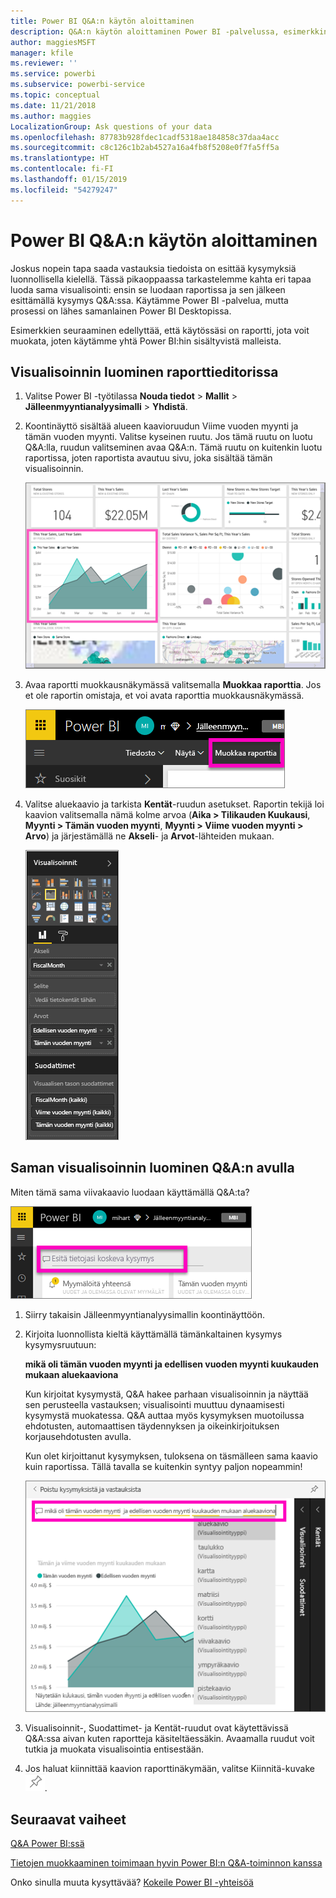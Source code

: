 ```yaml
---
title: Power BI Q&A:n käytön aloittaminen
description: Q&A:n käytön aloittaminen Power BI -palvelussa, esimerkkinä Jälleenmyyntianalyysimalli
author: maggiesMSFT
manager: kfile
ms.reviewer: ''
ms.service: powerbi
ms.subservice: powerbi-service
ms.topic: conceptual
ms.date: 11/21/2018
ms.author: maggies
LocalizationGroup: Ask questions of your data
ms.openlocfilehash: 87783b928fdec1cadf5318ae184858c37daa4acc
ms.sourcegitcommit: c8c126c1b2ab4527a16a4fb8f5208e0f7fa5ff5a
ms.translationtype: HT
ms.contentlocale: fi-FI
ms.lasthandoff: 01/15/2019
ms.locfileid: "54279247"
---
```

# <a name="get-started-with-power-bi-qa"></a>Power BI Q&A:n käytön aloittaminen

Joskus nopein tapa saada vastauksia tiedoista on esittää kysymyksiä luonnollisella kielellä.  Tässä pikaoppaassa tarkastelemme kahta eri tapaa luoda sama visualisointi: ensin se luodaan raportissa ja sen jälkeen esittämällä kysymys Q&A:ssa. Käytämme Power BI -palvelua, mutta prosessi on lähes samanlainen Power BI Desktopissa.

Esimerkkien seuraaminen edellyttää, että käytössäsi on raportti, jota voit muokata, joten käytämme yhtä Power BI:hin sisältyvistä malleista.

## <a name="create-a-visual-in-the-report-editor"></a>Visualisoinnin luominen raporttieditorissa

1. Valitse Power BI -työtilassa **Nouda tiedot** \> **Mallit** \> **Jälleenmyyntianalyysimalli**  >   **Yhdistä**.
   
2. Koontinäyttö sisältää alueen kaavioruudun Viime vuoden myynti ja tämän vuoden myynti.  Valitse kyseinen ruutu. Jos tämä ruutu on luotu Q&A:lla, ruudun valitseminen avaa Q&A:n. Tämä ruutu on kuitenkin luotu raportissa, joten raportista avautuu sivu, joka sisältää tämän visualisoinnin.

    ![Jälleenmyyntianalyysimallin raporttinäkymä](media/power-bi-visualization-introduction-to-q-and-a/power-bi-dashboard.png)

1. Avaa raportti muokkausnäkymässä valitsemalla **Muokkaa raporttia**.  Jos et ole raportin omistaja, et voi avata raporttia muokkausnäkymässä.
   
    ![Muokkaa raporttia -painike](media/power-bi-visualization-introduction-to-q-and-a/power-bi-edit-report.png)
4. Valitse aluekaavio ja tarkista **Kentät**-ruudun asetukset.  Raportin tekijä loi kaavion valitsemalla nämä kolme arvoa (**Aika > Tilikauden Kuukausi**, **Myynti > Tämän vuoden myynti**, **Myynti > Viime vuoden myynti > Arvo**) ja järjestämällä ne **Akseli**- ja **Arvot**-lähteiden mukaan.
   
    ![Visualisoinnit-paneeli](media/power-bi-visualization-introduction-to-q-and-a/gnatutorial_3-new.png)

## <a name="create-the-same-visual-with-qa"></a>Saman visualisoinnin luominen Q&A:n avulla

Miten tämä sama viivakaavio luodaan käyttämällä Q&A:ta?

![Esitä kysymys -ruutu](media/power-bi-visualization-introduction-to-q-and-a/power-bi-qna.png)

1. Siirry takaisin Jälleenmyyntianalyysimallin koontinäyttöön.
2. Kirjoita luonnollista kieltä käyttämällä tämänkaltainen kysymys kysymysruutuun:
   
   **mikä oli tämän vuoden myynti ja edellisen vuoden myynti kuukauden mukaan aluekaaviona**
   
   Kun kirjoitat kysymystä, Q&A hakee parhaan visualisoinnin ja näyttää sen perusteella vastauksen; visualisointi muuttuu dynaamisesti kysymystä muokatessa. Q&A auttaa myös kysymyksen muotoilussa ehdotusten, automaattisen täydennyksen ja oikeinkirjoituksen korjausehdotusten avulla.
   
   Kun olet kirjoittanut kysymyksen, tuloksena on täsmälleen sama kaavio kuin raportissa.  Tällä tavalla se kuitenkin syntyy paljon nopeammin!
   
   ![Esimerkkikysymys](media/power-bi-visualization-introduction-to-q-and-a/powerbi-qna-areachart.png)
3. Visualisoinnit-, Suodattimet- ja Kentät-ruudut ovat käytettävissä Q&A:ssa aivan kuten raportteja käsiteltäessäkin.  Avaamalla ruudut voit tutkia ja muokata visualisointia entisestään.
4. Jos haluat kiinnittää kaavion raporttinäkymään, valitse Kiinnitä-kuvake ![Kiinnitä-kuvake](media/power-bi-visualization-introduction-to-q-and-a/pinnooutline.png).

## <a name="next-steps"></a>Seuraavat vaiheet
[Q&A Power BI:ssä](consumer/end-user-q-and-a.md)

[Tietojen muokkaaminen toimimaan hyvin Power BI:n Q&A-toiminnon kanssa](service-prepare-data-for-q-and-a.md)

Onko sinulla muuta kysyttävää? [Kokeile Power BI -yhteisöä](http://community.powerbi.com/)

